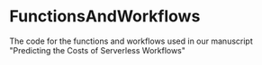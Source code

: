 # FunctionsAndWorkflows
The code for the functions and workflows used in our manuscript "Predicting the Costs of Serverless Workflows"
